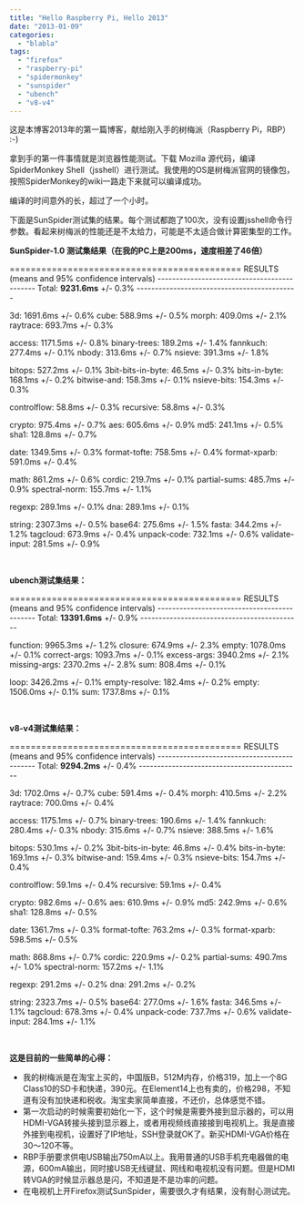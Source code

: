 ```yaml
---
title: "Hello Raspberry Pi, Hello 2013"
date: "2013-01-09"
categories: 
  - "blabla"
tags: 
  - "firefox"
  - "raspberry-pi"
  - "spidermonkey"
  - "sunspider"
  - "ubench"
  - "v8-v4"
---
```


这是本博客2013年的第一篇博客，献给刚入手的树梅派（Raspberry Pi，RBP） :-)

拿到手的第一件事情就是浏览器性能测试。下载 Mozilla 源代码，编译 SpiderMonkey Shell（jsshell）进行测试。我使用的OS是树梅派官网的镜像包，按照SpiderMonkey的wiki一路走下来就可以编译成功。

编译的时间意外的长，超过了一个小时。

下面是SunSpider测试集的结果。每个测试都跑了100次，没有设置jsshell命令行参数。看起来树梅派的性能还是不太给力，可能是不太适合做计算密集型的工作。

**SunSpider-1.0 测试集结果（在我的PC上是200ms，速度相差了46倍）**

\============================================ RESULTS (means and 95% confidence intervals) -------------------------------------------- Total: **9231.6ms** +/- 0.3% --------------------------------------------

3d: 1691.6ms +/- 0.6% cube: 588.9ms +/- 0.5% morph: 409.0ms +/- 2.1% raytrace: 693.7ms +/- 0.3%

access: 1171.5ms +/- 0.8% binary-trees: 189.2ms +/- 1.4% fannkuch: 277.4ms +/- 0.1% nbody: 313.6ms +/- 0.7% nsieve: 391.3ms +/- 1.8%

bitops: 527.2ms +/- 0.1% 3bit-bits-in-byte: 46.5ms +/- 0.3% bits-in-byte: 168.1ms +/- 0.2% bitwise-and: 158.3ms +/- 0.1% nsieve-bits: 154.3ms +/- 0.3%

controlflow: 58.8ms +/- 0.3% recursive: 58.8ms +/- 0.3%

crypto: 975.4ms +/- 0.7% aes: 605.6ms +/- 0.9% md5: 241.1ms +/- 0.5% sha1: 128.8ms +/- 0.7%

date: 1349.5ms +/- 0.3% format-tofte: 758.5ms +/- 0.4% format-xparb: 591.0ms +/- 0.4%

math: 861.2ms +/- 0.6% cordic: 219.7ms +/- 0.1% partial-sums: 485.7ms +/- 0.9% spectral-norm: 155.7ms +/- 1.1%

regexp: 289.1ms +/- 0.1% dna: 289.1ms +/- 0.1%

string: 2307.3ms +/- 0.5% base64: 275.6ms +/- 1.5% fasta: 344.2ms +/- 1.2% tagcloud: 673.9ms +/- 0.4% unpack-code: 732.1ms +/- 0.6% validate-input: 281.5ms +/- 0.9%

 

**ubench测试集结果：**

\============================================ RESULTS (means and 95% confidence intervals) -------------------------------------------- Total: **13391.6ms** +/- 0.9% --------------------------------------------

function: 9965.3ms +/- 1.2% closure: 674.9ms +/- 2.3% empty: 1078.0ms +/- 0.1% correct-args: 1093.7ms +/- 0.1% excess-args: 3940.2ms +/- 2.1% missing-args: 2370.2ms +/- 2.8% sum: 808.4ms +/- 0.1%

loop: 3426.2ms +/- 0.1% empty-resolve: 182.4ms +/- 0.2% empty: 1506.0ms +/- 0.1% sum: 1737.8ms +/- 0.1%

 

**v8-v4测试集结果：**

\============================================ RESULTS (means and 95% confidence intervals) -------------------------------------------- Total: **9294.2ms** +/- 0.4% --------------------------------------------

3d: 1702.0ms +/- 0.7% cube: 591.4ms +/- 0.4% morph: 410.5ms +/- 2.2% raytrace: 700.0ms +/- 0.4%

access: 1175.1ms +/- 0.7% binary-trees: 190.6ms +/- 1.4% fannkuch: 280.4ms +/- 0.3% nbody: 315.6ms +/- 0.7% nsieve: 388.5ms +/- 1.6%

bitops: 530.1ms +/- 0.2% 3bit-bits-in-byte: 46.8ms +/- 0.4% bits-in-byte: 169.1ms +/- 0.3% bitwise-and: 159.4ms +/- 0.3% nsieve-bits: 154.7ms +/- 0.4%

controlflow: 59.1ms +/- 0.4% recursive: 59.1ms +/- 0.4%

crypto: 982.6ms +/- 0.6% aes: 610.9ms +/- 0.9% md5: 242.9ms +/- 0.6% sha1: 128.8ms +/- 0.5%

date: 1361.7ms +/- 0.3% format-tofte: 763.2ms +/- 0.3% format-xparb: 598.5ms +/- 0.5%

math: 868.8ms +/- 0.7% cordic: 220.9ms +/- 0.2% partial-sums: 490.7ms +/- 1.0% spectral-norm: 157.2ms +/- 1.1%

regexp: 291.2ms +/- 0.2% dna: 291.2ms +/- 0.2%

string: 2323.7ms +/- 0.5% base64: 277.0ms +/- 1.6% fasta: 346.5ms +/- 1.1% tagcloud: 678.3ms +/- 0.4% unpack-code: 737.7ms +/- 0.6% validate-input: 284.1ms +/- 1.1%

 

**这是目前的一些简单的心得：**

- 我的树梅派是在淘宝上买的，中国版B，512M内存，价格319，加上一个8G Class10的SD卡和快递，390元。在Element14上也有卖的，价格298，不知道有没有加快递和税收。淘宝卖家简单直接，不还价，总体感觉不错。
- 第一次启动的时候需要初始化一下，这个时候是需要外接到显示器的，可以用HDMI-VGA转接头接到显示器上，或者用视频线直接接到电视机上。我是直接外接到电视机，设置好了IP地址，SSH登录就OK了。新买HDMI-VGA价格在30～120不等。
- RBP手册要求供电USB输出750mA以上。我用普通的USB手机充电器做的电源，600mA输出，同时接USB无线键鼠、网线和电视机没有问题。但是HDMI转VGA的时候显示器总是闪，不知道是不是功率的问题。
- 在电视机上开Firefox测试SunSpider，需要很久才有结果，没有耐心测试完。
